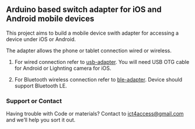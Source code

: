 ## Arduino based switch adapter for iOS and Android mobile devices

This project aims to build a mobile device swith adapter for accessing a device under iOS or Android.

The adapter allows the phone or tablet connection wired or wireless.

1. For wired connection refer to [usb-adapter](https://github.com/ict4access/usb-jack-adapter). You will need USB OTG cable for Android or Lighnting camera for iOS.

2. For Bluetooth wireless connection refer to [ble-adapter](https://github.com/ict4access/ble-jack-adapter). Device should support Bluetooth LE.

### Support or Contact

Having trouble with Code or materials? Contact to ict4access@gmail.com and we’ll help you sort it out.








